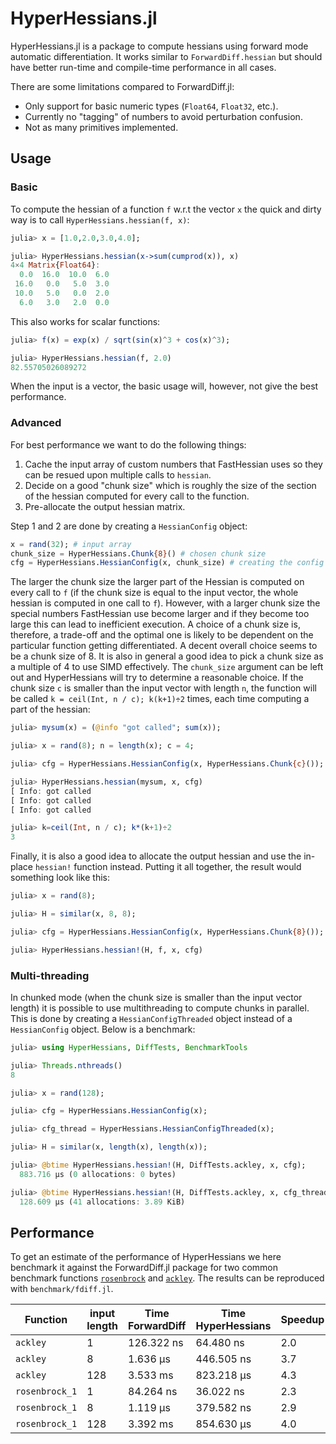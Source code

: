 # HyperHessians.jl

HyperHessians.jl is a package to compute hessians using forward mode automatic differentiation.
It works similar to `ForwardDiff.hessian` but should have better run-time and compile-time performance in all cases.

There are some limitations compared to ForwardDiff.jl:
- Only support for basic numeric types (`Float64`, `Float32`, etc.).
- Currently no "tagging" of numbers to avoid perturbation confusion.
- Not as many primitives implemented.

## Usage

### Basic
To compute the hessian of a function `f` w.r.t the vector `x` the quick and dirty way is to call
`HyperHessians.hessian(f, x)`:

```julia
julia> x = [1.0,2.0,3.0,4.0];

julia> HyperHessians.hessian(x->sum(cumprod(x)), x)
4×4 Matrix{Float64}:
  0.0  16.0  10.0  6.0
 16.0   0.0   5.0  3.0
 10.0   5.0   0.0  2.0
  6.0   3.0   2.0  0.0
```

This also works for scalar functions:

```julia
julia> f(x) = exp(x) / sqrt(sin(x)^3 + cos(x)^3);

julia> HyperHessians.hessian(f, 2.0)
82.55705026089272
```

When the input is a vector, the basic usage will, however, not give the best performance.

### Advanced

For best performance we want to do the following things:

1. Cache the input array of custom numbers that FastHessian uses so they can be resued upon multiple calls to `hessian`.
2. Decide on a good "chunk size" which is roughly the size of the section of the hessian computed for every call to the function.
3. Pre-allocate the output hessian matrix.
  
Step 1 and 2 are done by creating a `HessianConfig` object:

```julia
x = rand(32); # input array
chunk_size = HyperHessians.Chunk{8}() # chosen chunk size
cfg = HyperHessians.HessianConfig(x, chunk_size) # creating the config object
```

The larger the chunk size the larger part of the Hessian is computed on every call to `f` (if the chunk size is equal to
the input vector, the whole hessian is computed in one call to `f`).
However, with a larger chunk size the special numbers FastHessian use become larger and if they become too large this can lead to inefficient execution.
A choice of a chunk size is, therefore, a trade-off and the optimal one is likely to be dependent on the particular function getting differentiated.
A decent overall choice seems to be a chunk size of 8.
It is also in general a good idea to pick a chunk size as a multiple of 4 to use SIMD effectively.
The `chunk_size` argument can be left out and HyperHessians will try to determine a reasonable choice.
If the chunk size `c` is smaller than the input vector with length `n`, the function will be called `k = ceil(Int, n / c); k(k+1)÷2` times, each time computing a part of the hessian:

```julia
julia> mysum(x) = (@info "got called"; sum(x));

julia> x = rand(8); n = length(x); c = 4;

julia> cfg = HyperHessians.HessianConfig(x, HyperHessians.Chunk{c}());

julia> HyperHessians.hessian(mysum, x, cfg)
[ Info: got called
[ Info: got called
[ Info: got called

julia> k=ceil(Int, n / c); k*(k+1)÷2
3
```

Finally, it is also a good idea to allocate the output hessian and use the in-place `hessian!` function instead.
Putting it all together, the result would something look like this:

```julia
julia> x = rand(8);

julia> H = similar(x, 8, 8);

julia> cfg = HyperHessians.HessianConfig(x, HyperHessians.Chunk{8}());

julia> HyperHessians.hessian!(H, f, x, cfg)
```

### Multi-threading

In chunked mode (when the chunk size is smaller than the input vector length) it is possible to use multithreading to compute chunks in parallel.
This is done by creating a `HessianConfigThreaded` object instead of a `HessianConfig` object.
Below is a benchmark:

```julia
julia> using HyperHessians, DiffTests, BenchmarkTools

julia> Threads.nthreads()
8

julia> x = rand(128);

julia> cfg = HyperHessians.HessianConfig(x);

julia> cfg_thread = HyperHessians.HessianConfigThreaded(x);

julia> H = similar(x, length(x), length(x));

julia> @btime HyperHessians.hessian!(H, DiffTests.ackley, x, cfg);
  883.716 μs (0 allocations: 0 bytes)

julia> @btime HyperHessians.hessian!(H, DiffTests.ackley, x, cfg_thread);
  128.609 μs (41 allocations: 3.89 KiB)
```

## Performance

To get an estimate of the performance of HyperHessians we here benchmark it
against the ForwardDiff.jl package for two common benchmark functions [`rosenbrock`](https://github.com/JuliaDiff/DiffTests.jl/blob/32b82197f23dbb3c5b2035be1d11158a15d89855/src/DiffTests.jl#L76-L84)
and [`ackley`](https://github.com/JuliaDiff/DiffTests.jl/blob/32b82197f23dbb3c5b2035be1d11158a15d89855/src/DiffTests.jl#L101-L112).
The results can be reproduced with `benchmark/fdiff.jl`.

| Function      | input length | Time ForwardDiff | Time HyperHessians | Speedup |
| ------------- | ------------ | ---------------- | ----------------- | --------|
| `ackley` | 1 | 126.322 ns | 64.480 ns | 2.0
| `ackley` | 8 | 1.636 μs | 446.505 ns | 3.7
| `ackley` | 128 | 3.533 ms | 823.218 μs | 4.3
| `rosenbrock_1` | 1 | 84.264 ns | 36.022 ns | 2.3
| `rosenbrock_1` | 8 | 1.119 μs | 379.582 ns | 2.9
| `rosenbrock_1` | 128 | 3.392 ms | 854.630 μs | 4.0


